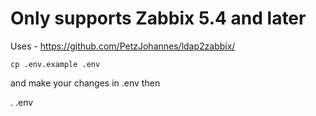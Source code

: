 # Only supports Zabbix 5.4 and later

Uses - https://github.com/PetzJohannes/ldap2zabbix/

```
cp .env.example .env
```
and make your changes in .env then

. .env

